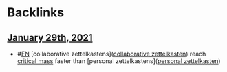 
# Backlinks
## [January 29th, 2021](<January 29th, 2021.md>)
- #[FN](<FN.md>) [collaborative zettelkastens]([collaborative zettelkasten](<collaborative zettelkasten.md>)) reach [critical mass](<critical mass.md>) faster than [personal zettelkastens]([personal zettelkasten](<personal zettelkasten.md>))


